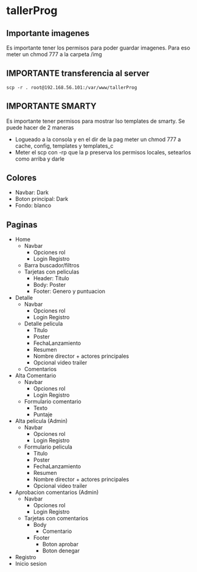 # tallerProg

## Importante imagenes

Es importante tener los permisos para poder guardar imagenes.
Para eso meter un chmod 777 a la carpeta /img

## IMPORTANTE transferencia al server

```
scp -r . root@192.168.56.101:/var/www/tallerProg
```

## IMPORTANTE SMARTY

Es importante tener permisos para mostrar lso templates de smarty.
Se puede hacer de 2 maneras

+ Logueado a la consola y en el dir de la pag meter un chmod 777 a cache, config, templates y templates_c
+ Meter el scp con -rp que la p preserva los permisos locales, setearlos como arriba y darle


## Colores

+ Navbar: Dark
+ Boton principal: Dark
+ Fondo: blanco

## Paginas
+ Home
    + Navbar
        + Opciones rol
        + Login Registro
    + Barra buscador/filtros
    + Tarjetas con peliculas
        + Header: Titulo
        + Body: Poster
        + Footer: Genero y puntuacion
+ Detalle
    + Navbar
        + Opciones rol
        + Login Registro
    + Detalle pelicula
        + Titulo
        + Poster
        + FechaLanzamiento
        + Resumen
        + Nombre director + actores principales
        + Opcional video trailer
    + Comentarios
+ Alta Comentario
    + Navbar
        + Opciones rol
        + Login Registro
    + Formulario comentario
        + Texto
        + Puntaje
+ Alta pelicula (Admin)
    + Navbar
        + Opciones rol
        + Login Registro
    + Formulario pelicula
        + Titulo
        + Poster
        + FechaLanzamiento
        + Resumen
        + Nombre director + actores principales
        + Opcional video trailer
+ Aprobacion comentarios (Admin)
    + Navbar
        + Opciones rol
        + Login Registro
    + Tarjetas con comentarios
        + Body
            + Comentario
        + Footer
            + Boton aprobar
            + Boton denegar
+ Registro
+ Inicio sesion